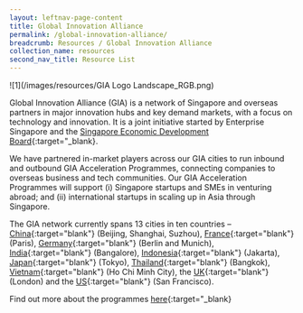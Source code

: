 ```yaml
---
layout: leftnav-page-content
title: Global Innovation Alliance
permalink: /global-innovation-alliance/
breadcrumb: Resources / Global Innovation Alliance
collection_name: resources
second_nav_title: Resource List
---
```


![1](/images/resources/GIA Logo Landscape_RGB.png)

Global Innovation Alliance (GIA) is a network of Singapore and overseas partners in major innovation hubs and key demand markets, with a focus on technology and innovation. It is a joint initiative started by Enterprise Singapore and the [Singapore Economic Development Board](https://www.edb.gov.sg/?utm_source=openinnovationnetwork.sg&utm_medium=referral){:target="_blank}.
 
We have partnered in-market players across our GIA cities to run inbound and outbound GIA Acceleration Programmes, connecting companies to overseas business and tech communities. Our GIA Acceleration Programmes will support (i) Singapore startups and SMEs in venturing abroad; and (ii) international startups in scaling up in Asia through Singapore.
 
The GIA network currently spans 13 cities in ten countries – [China](https://www.enterprisesg.gov.sg/industries/hub/startup/global-innovation-alliance/china?utm_source=openinnovationnetwork.sg&utm_medium=referral){:target="blank"} (Beijing, Shanghai, Suzhou), [France](https://www.enterprisesg.gov.sg/industries/hub/startup/global-innovation-alliance/france?utm_source=openinnovationnetwork.sg&utm_medium=referral){:target="blank"} (Paris), [Germany](https://www.enterprisesg.gov.sg/industries/hub/startup/global-innovation-alliance/germany?utm_source=openinnovationnetwork.sg&utm_medium=referral){:target="blank"} (Berlin and Munich), [India](https://www.enterprisesg.gov.sg/industries/hub/startup/global-innovation-alliance/india?utm_source=openinnovationnetwork.sg&utm_medium=referral){:target="blank"} (Bangalore), [Indonesia](https://www.enterprisesg.gov.sg/industries/hub/startup/global-innovation-alliance/indonesia?utm_source=openinnovationnetwork.sg&utm_medium=referral){:target="blank"} (Jakarta), [Japan](https://www.enterprisesg.gov.sg/industries/hub/startup/global-innovation-alliance/japan?utm_source=openinnovationnetwork.sg&utm_medium=referral){:target="blank"} (Tokyo), [Thailand](https://www.enterprisesg.gov.sg/industries/hub/startup/global-innovation-alliance/thailand?utm_source=openinnovationnetwork.sg&utm_medium=referral){:target="blank"} (Bangkok), [Vietnam](https://www.enterprisesg.gov.sg/industries/hub/startup/global-innovation-alliance/vietnam?utm_source=openinnovationnetwork.sg&utm_medium=referral){:target="blank"} (Ho Chi Minh City), the [UK](https://www.enterprisesg.gov.sg/industries/hub/startup/global-innovation-alliance/united-kingdom?utm_source=openinnovationnetwork.sg&utm_medium=referral){:target="blank"} (London) and the [US](https://www.enterprisesg.gov.sg/industries/hub/startup/global-innovation-alliance/united-states?utm_source=openinnovationnetwork.sg&utm_medium=referral){:target="blank"} (San Francisco).
 
Find out more about the programmes [here](https://www.enterprisesg.gov.sg/industries/hub/startup/global-innovation-alliance?utm_source=openinnovationnetwork.sg&utm_medium=referral){:target="_blank}

